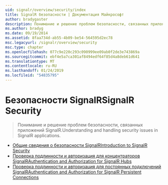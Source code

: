 ```yaml
---
uid: signalr/overview/security/index
title: SignalR безопасности | Документация Майкрософт
author: bradygaster
description: Понимание и решение проблем безопасности, связанных приложений SignalR.
ms.author: bradyg
ms.date: 09/19/2014
ms.assetid: 8faa734d-ab55-4b09-be54-564595d2ec78
msc.legacyurl: /signalr/overview/security
msc.type: chapter
ms.openlocfilehash: 077c9e220c293c090999ee09ab0f2de3e743869a
ms.sourcegitcommit: ebf4e5a7ca301af8494edf64f85d4a8deb61d641
ms.translationtype: MT
ms.contentlocale: ru-RU
ms.lasthandoff: 01/24/2019
ms.locfileid: "54835795"
---
```

<a name="signalr-security"></a><span data-ttu-id="601a8-103">Безопасности SignalR</span><span class="sxs-lookup"><span data-stu-id="601a8-103">SignalR Security</span></span>
====================
> <span data-ttu-id="601a8-104">Понимание и решение проблем безопасности, связанных приложений SignalR.</span><span class="sxs-lookup"><span data-stu-id="601a8-104">Understanding and handling security issues in SignalR applications.</span></span>


- [<span data-ttu-id="601a8-105">Общие сведения о безопасности SignalR</span><span class="sxs-lookup"><span data-stu-id="601a8-105">Introduction to SignalR Security</span></span>](introduction-to-security.md)
- [<span data-ttu-id="601a8-106">Проверка подлинности и авторизация для концентраторов SignalR</span><span class="sxs-lookup"><span data-stu-id="601a8-106">Authentication and Authorization for SignalR Hubs</span></span>](hub-authorization.md)
- [<span data-ttu-id="601a8-107">Проверка подлинности и авторизация для постоянных подключений SignalR</span><span class="sxs-lookup"><span data-stu-id="601a8-107">Authentication and Authorization for SignalR Persistent Connections</span></span>](persistent-connection-authorization.md)
